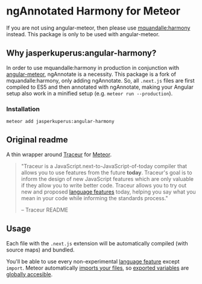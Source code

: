 # ngAnnotated Harmony for Meteor
If you are not using angular-meteor, then please use [mquandalle:harmony](https://github.com/mquandalle/meteor-harmony/) instead. This package is only to be used with angular-meteor.

## Why jasperkuperus:angular-harmony?
In order to use mquandalle:harmony in production in conjunction with [angular-meteor](https://github.com/olov/ng-annotate), ngAnnotate is a necessity. This package is a fork of mquandalle:harmony, only adding ngAnnotate. So, all `.next.js` files are first compiled to ES5 and then annotated with ngAnnotate, making your Angular setup also work in a minified setup (e.g. `meteor run --production`).

### Installation
```
meteor add jasperkuperus:angular-harmony
```

## Original readme

A thin wrapper around [Traceur](https://github.com/google/traceur-compiler) for [Meteor](https://www.meteor.com/).

>"Traceur is a JavaScript.next-to-JavaScript-of-today compiler that allows you to use features from the future **today**. Traceur's goal is to inform the design of new JavaScript features which are only valuable if they allow you to write better code. Traceur allows you to try out new and proposed
[language features](https://github.com/google/traceur-compiler/wiki/LanguageFeatures) today, helping you say what you mean in your code while informing the standards process."
>
> – Traceur README

## Usage

Each file with the `.next.js` extension will be automatically compiled (with source maps) and bundled.

You'll be able to use every non-experimental [language feature](https://github.com/google/traceur-compiler/wiki/LanguageFeatures) except `import`. Meteor automatically [imports your files](http://docs.meteor.com/#structuringyourapp), so [exported variables](https://github.com/mquandalle/meteor-harmony/blob/master/tests/harmony_test_setup.next.js#L3) are [globally accesible](https://github.com/mquandalle/meteor-harmony/blob/master/tests/harmony_tests.next.js#L141).
